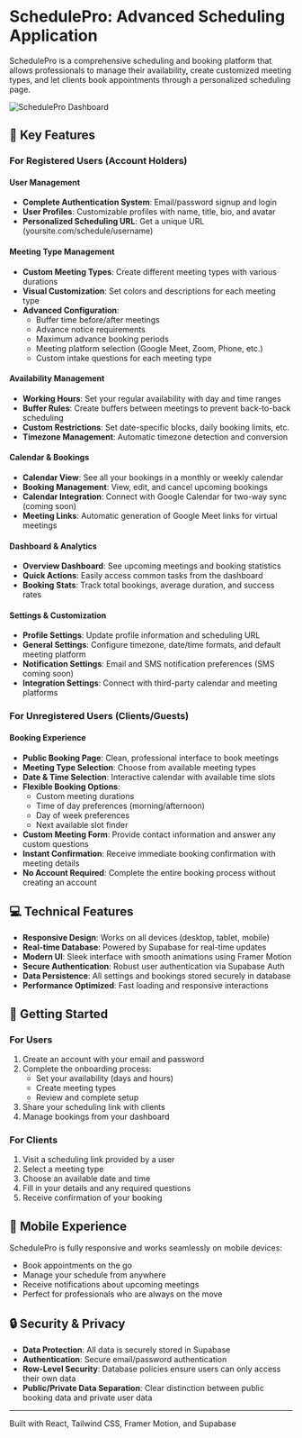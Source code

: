 # SchedulePro: Advanced Scheduling Application

SchedulePro is a comprehensive scheduling and booking platform that allows professionals to manage their availability, create customized meeting types, and let clients book appointments through a personalized scheduling page.

![SchedulePro Dashboard](https://images.unsplash.com/photo-1611224885990-ab7363d1f2a9?ixlib=rb-4.0.3&auto=format&fit=crop&w=1200&q=80)

## 🌟 Key Features

### For Registered Users (Account Holders)

#### User Management
- **Complete Authentication System**: Email/password signup and login
- **User Profiles**: Customizable profiles with name, title, bio, and avatar
- **Personalized Scheduling URL**: Get a unique URL (yoursite.com/schedule/username)

#### Meeting Type Management
- **Custom Meeting Types**: Create different meeting types with various durations
- **Visual Customization**: Set colors and descriptions for each meeting type
- **Advanced Configuration**:
  - Buffer time before/after meetings
  - Advance notice requirements
  - Maximum advance booking periods
  - Meeting platform selection (Google Meet, Zoom, Phone, etc.)
  - Custom intake questions for each meeting type

#### Availability Management
- **Working Hours**: Set your regular availability with day and time ranges
- **Buffer Rules**: Create buffers between meetings to prevent back-to-back scheduling
- **Custom Restrictions**: Set date-specific blocks, daily booking limits, etc.
- **Timezone Management**: Automatic timezone detection and conversion

#### Calendar & Bookings
- **Calendar View**: See all your bookings in a monthly or weekly calendar
- **Booking Management**: View, edit, and cancel upcoming bookings
- **Calendar Integration**: Connect with Google Calendar for two-way sync (coming soon)
- **Meeting Links**: Automatic generation of Google Meet links for virtual meetings

#### Dashboard & Analytics
- **Overview Dashboard**: See upcoming meetings and booking statistics
- **Quick Actions**: Easily access common tasks from the dashboard
- **Booking Stats**: Track total bookings, average duration, and success rates

#### Settings & Customization
- **Profile Settings**: Update profile information and scheduling URL
- **General Settings**: Configure timezone, date/time formats, and default meeting platform
- **Notification Settings**: Email and SMS notification preferences (SMS coming soon)
- **Integration Settings**: Connect with third-party calendar and meeting platforms

### For Unregistered Users (Clients/Guests)

#### Booking Experience
- **Public Booking Page**: Clean, professional interface to book meetings
- **Meeting Type Selection**: Choose from available meeting types
- **Date & Time Selection**: Interactive calendar with available time slots
- **Flexible Booking Options**:
  - Custom meeting durations
  - Time of day preferences (morning/afternoon)
  - Day of week preferences
  - Next available slot finder
- **Custom Meeting Form**: Provide contact information and answer any custom questions
- **Instant Confirmation**: Receive immediate booking confirmation with meeting details
- **No Account Required**: Complete the entire booking process without creating an account

## 💻 Technical Features

- **Responsive Design**: Works on all devices (desktop, tablet, mobile)
- **Real-time Database**: Powered by Supabase for real-time updates
- **Modern UI**: Sleek interface with smooth animations using Framer Motion
- **Secure Authentication**: Robust user authentication via Supabase Auth
- **Data Persistence**: All settings and bookings stored securely in database
- **Performance Optimized**: Fast loading and responsive interactions

## 🚀 Getting Started

### For Users
1. Create an account with your email and password
2. Complete the onboarding process:
   - Set your availability (days and hours)
   - Create meeting types
   - Review and complete setup
3. Share your scheduling link with clients
4. Manage bookings from your dashboard

### For Clients
1. Visit a scheduling link provided by a user
2. Select a meeting type
3. Choose an available date and time
4. Fill in your details and any required questions
5. Receive confirmation of your booking

## 📱 Mobile Experience

SchedulePro is fully responsive and works seamlessly on mobile devices:
- Book appointments on the go
- Manage your schedule from anywhere
- Receive notifications about upcoming meetings
- Perfect for professionals who are always on the move

## 🔒 Security & Privacy

- **Data Protection**: All data is securely stored in Supabase
- **Authentication**: Secure email/password authentication
- **Row-Level Security**: Database policies ensure users can only access their own data
- **Public/Private Data Separation**: Clear distinction between public booking data and private user data

---

Built with React, Tailwind CSS, Framer Motion, and Supabase